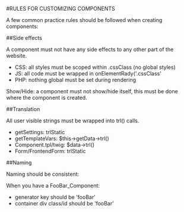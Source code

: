 #RULES FOR CUSTOMIZING COMPONENTS

A few common practice rules should be followed when creating components:

##Side effects

A component must not have any side effects to any other part of the website.

* CSS: all styles must be scoped within .cssClass (no global styles)
* JS: all code must be wrapped in onElementRady('.cssClass'
* PHP: nothing global must be set during rendering

Show/Hide: a component must not show/hide itself, this must be done where the component is created.

##Translation

All user visible strings must be wrapped into trl() calls.

* getSettings: trlStatic
* getTemplateVars: $this->getData->trl()
* Component.tpl/twig: $data->trl()
* Form/FrontendForm: trlStatic

##Naming

Naming should be consistent:

When you have a FooBar_Component:

* generator key should be 'fooBar'
* container div class/id should be 'fooBar'